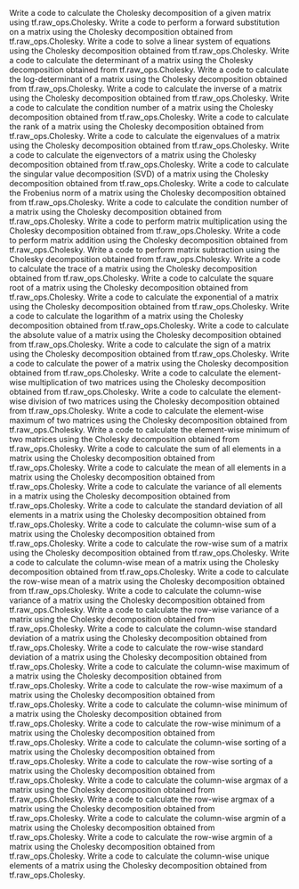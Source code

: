 Write a code to calculate the Cholesky decomposition of a given matrix using tf.raw_ops.Cholesky.
Write a code to perform a forward substitution on a matrix using the Cholesky decomposition obtained from tf.raw_ops.Cholesky.
Write a code to solve a linear system of equations using the Cholesky decomposition obtained from tf.raw_ops.Cholesky.
Write a code to calculate the determinant of a matrix using the Cholesky decomposition obtained from tf.raw_ops.Cholesky.
Write a code to calculate the log-determinant of a matrix using the Cholesky decomposition obtained from tf.raw_ops.Cholesky.
Write a code to calculate the inverse of a matrix using the Cholesky decomposition obtained from tf.raw_ops.Cholesky.
Write a code to calculate the condition number of a matrix using the Cholesky decomposition obtained from tf.raw_ops.Cholesky.
Write a code to calculate the rank of a matrix using the Cholesky decomposition obtained from tf.raw_ops.Cholesky.
Write a code to calculate the eigenvalues of a matrix using the Cholesky decomposition obtained from tf.raw_ops.Cholesky.
Write a code to calculate the eigenvectors of a matrix using the Cholesky decomposition obtained from tf.raw_ops.Cholesky.
Write a code to calculate the singular value decomposition (SVD) of a matrix using the Cholesky decomposition obtained from tf.raw_ops.Cholesky.
Write a code to calculate the Frobenius norm of a matrix using the Cholesky decomposition obtained from tf.raw_ops.Cholesky.
Write a code to calculate the condition number of a matrix using the Cholesky decomposition obtained from tf.raw_ops.Cholesky.
Write a code to perform matrix multiplication using the Cholesky decomposition obtained from tf.raw_ops.Cholesky.
Write a code to perform matrix addition using the Cholesky decomposition obtained from tf.raw_ops.Cholesky.
Write a code to perform matrix subtraction using the Cholesky decomposition obtained from tf.raw_ops.Cholesky.
Write a code to calculate the trace of a matrix using the Cholesky decomposition obtained from tf.raw_ops.Cholesky.
Write a code to calculate the square root of a matrix using the Cholesky decomposition obtained from tf.raw_ops.Cholesky.
Write a code to calculate the exponential of a matrix using the Cholesky decomposition obtained from tf.raw_ops.Cholesky.
Write a code to calculate the logarithm of a matrix using the Cholesky decomposition obtained from tf.raw_ops.Cholesky.
Write a code to calculate the absolute value of a matrix using the Cholesky decomposition obtained from tf.raw_ops.Cholesky.
Write a code to calculate the sign of a matrix using the Cholesky decomposition obtained from tf.raw_ops.Cholesky.
Write a code to calculate the power of a matrix using the Cholesky decomposition obtained from tf.raw_ops.Cholesky.
Write a code to calculate the element-wise multiplication of two matrices using the Cholesky decomposition obtained from tf.raw_ops.Cholesky.
Write a code to calculate the element-wise division of two matrices using the Cholesky decomposition obtained from tf.raw_ops.Cholesky.
Write a code to calculate the element-wise maximum of two matrices using the Cholesky decomposition obtained from tf.raw_ops.Cholesky.
Write a code to calculate the element-wise minimum of two matrices using the Cholesky decomposition obtained from tf.raw_ops.Cholesky.
Write a code to calculate the sum of all elements in a matrix using the Cholesky decomposition obtained from tf.raw_ops.Cholesky.
Write a code to calculate the mean of all elements in a matrix using the Cholesky decomposition obtained from tf.raw_ops.Cholesky.
Write a code to calculate the variance of all elements in a matrix using the Cholesky decomposition obtained from tf.raw_ops.Cholesky.
Write a code to calculate the standard deviation of all elements in a matrix using the Cholesky decomposition obtained from tf.raw_ops.Cholesky.
Write a code to calculate the column-wise sum of a matrix using the Cholesky decomposition obtained from tf.raw_ops.Cholesky.
Write a code to calculate the row-wise sum of a matrix using the Cholesky decomposition obtained from tf.raw_ops.Cholesky.
Write a code to calculate the column-wise mean of a matrix using the Cholesky decomposition obtained from tf.raw_ops.Cholesky.
Write a code to calculate the row-wise mean of a matrix using the Cholesky decomposition obtained from tf.raw_ops.Cholesky.
Write a code to calculate the column-wise variance of a matrix using the Cholesky decomposition obtained from tf.raw_ops.Cholesky.
Write a code to calculate the row-wise variance of a matrix using the Cholesky decomposition obtained from tf.raw_ops.Cholesky.
Write a code to calculate the column-wise standard deviation of a matrix using the Cholesky decomposition obtained from tf.raw_ops.Cholesky.
Write a code to calculate the row-wise standard deviation of a matrix using the Cholesky decomposition obtained from tf.raw_ops.Cholesky.
Write a code to calculate the column-wise maximum of a matrix using the Cholesky decomposition obtained from tf.raw_ops.Cholesky.
Write a code to calculate the row-wise maximum of a matrix using the Cholesky decomposition obtained from tf.raw_ops.Cholesky.
Write a code to calculate the column-wise minimum of a matrix using the Cholesky decomposition obtained from tf.raw_ops.Cholesky.
Write a code to calculate the row-wise minimum of a matrix using the Cholesky decomposition obtained from tf.raw_ops.Cholesky.
Write a code to calculate the column-wise sorting of a matrix using the Cholesky decomposition obtained from tf.raw_ops.Cholesky.
Write a code to calculate the row-wise sorting of a matrix using the Cholesky decomposition obtained from tf.raw_ops.Cholesky.
Write a code to calculate the column-wise argmax of a matrix using the Cholesky decomposition obtained from tf.raw_ops.Cholesky.
Write a code to calculate the row-wise argmax of a matrix using the Cholesky decomposition obtained from tf.raw_ops.Cholesky.
Write a code to calculate the column-wise argmin of a matrix using the Cholesky decomposition obtained from tf.raw_ops.Cholesky.
Write a code to calculate the row-wise argmin of a matrix using the Cholesky decomposition obtained from tf.raw_ops.Cholesky.
Write a code to calculate the column-wise unique elements of a matrix using the Cholesky decomposition obtained from tf.raw_ops.Cholesky.